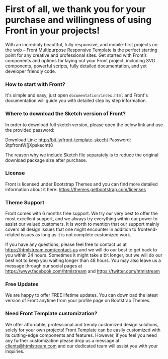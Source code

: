 # First of all, we thank you for your purchase and willingness of using Front in your projects! #

With an incredibly beautiful, fully responsive, and mobile-first projects on the web – Front Multipurpose Responsive Template is the perfect starting point for any creative and professional sites. Get started with Front’s components and options for laying out your Front project, including SVG components, powerful scripts, fully detailed documentation, and yet developer friendly code.


### How to start with Front? ###

It's simple and easy, just open `documentation/index.html` and Front's documentation will guide you with detailed step by step information.


### Where to download the Sketch version of Front? ###

In order to download full sketch version, please open the below link and use the provided password:

Download Link: http://bit.ly/front-template-skecht
Password: 9tpfrontW[jXpskecht(8

The reason why we include Sketch file separately is to reduce the original download package size after purchase.


### License ###

Front is licensed under Bootstrap Themes and you can find more detailed information about it here: https://themes.getbootstrap.com/licenses


### Theme Support ###

Front comes with 6 months free support. We try our very best to offer the most excellent support, and we always try everything within our power to assist our valued customers. It is worth to mention that our support mainly covers all design issues that one might encounter in addition to frontend-related issues as long as it is not complete customized work.

If you have any questions, please feel free to contact us at https://htmlstream.com/contact-us and we will do our best to get back to you within 24 hours. Sometimes it might take a bit longer, but we will do our best not to keep you waiting longer than 48 hours. You may also leave us a message through our social pages at https://www.facebook.com/htmlstream and https://twitter.com/htmlstream


### Free Updates ###

We are happy to offer FREE lifetime updates. You can download the latest version of Front anytime from your profile page on Bootstrap Themes.


### Need Front Template customization? ###

We offer affordable, professional and trendy customized design solutions, solely for your own projects! Front Template can be easily customized with its cutting-edge components and features. However, if you feel you need any further customization please drop us a message at clients@htmlstream.com and our dedicated team will assist you with your inquiries.